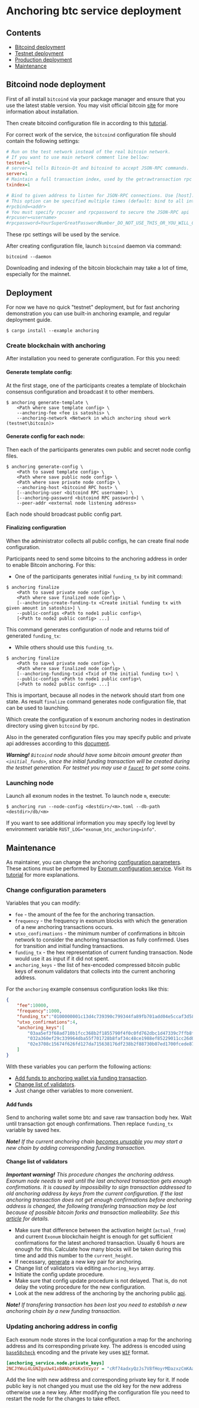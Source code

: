 # Anchoring btc service deployment

## Contents
* [Bitcoind deployment](#bitcoind-node-deployment)
* [Testnet deployment](#testnet-deployment)
* [Production deployment](#production-deployment)
* [Maintenance](#maintenance)

## Bitcoind node deployment

First of all install `bitcoind` via your package manager and ensure that you use the latest stable version. 
You may visit official bitcoin [site][bitcoin:install] for more information about installation.

Then create bitcoind configuration file in according to this [tutorial][bitcoin_wiki:configuration].

For correct work of the service, the `bitcoind` configuration file should contain the following settings:
```ini
# Run on the test network instead of the real bitcoin network.
# If you want to use main network comment line bellow:
testnet=1
# server=1 tells Bitcoin-Qt and bitcoind to accept JSON-RPC commands.
server=1
# Maintain a full transaction index, used by the getrawtransaction rpc call.
txindex=1

# Bind to given address to listen for JSON-RPC connections. Use [host]:port notation for IPv6.
# This option can be specified multiple times (default: bind to all interfaces)
#rpcbind=<addr>
# You must specify rpcuser and rpcpassword to secure the JSON-RPC api
#rpcuser=<username>
#rpcpassword=YourSuperGreatPasswordNumber_DO_NOT_USE_THIS_OR_YOU_WILL_GET_ROBBED_385593
```
These rpc settings will be used by the service.

After creating configuration file, launch `bitcoind` daemon via command:
```shell
bitcoind --daemon
```
Downloading and indexing of the bitcoin blockchain may take a lot of time, especially for the mainnet.

## Deployment

For now we have no quick "testnet" deployment, but for fast anchoring demonstration you can use built-in anchoring example, and regular deployment guide.
```shell
$ cargo install --example anchoring
```

### Create blockchain with anchoring
After installation you need to generate configuration.
For this you need:

#### Generate template config:
At the first stage, one of the participants creates a template of blockchain consensus configuration and broadcast it to other members.
```
$ anchoring generate-template \
    <Path where save template config> \
    --anchoring-fee <fee is satoshis> \
    --anchoring-network <Network in which anchoring shoud work (testnet\bitcoin)>
```

#### Generate config for each node:
Then each of the participants generates own public and secret node config files.
```
$ anchoring generate-config \
    <Path to saved template config> \
    <Path where save public node config> \
    <Path where save private node config> \
    --anchoring-host <bitcoind RPC host> \
    [--anchoring-user <bitcoind RPC username>] \
    [--anchoring-password <bitcoind RPC password>] \
    --peer-addr <external node listening address>
```
Each node should broadcast public config part.
#### Finalizing configuration
When the administrator collects all public configs, he can create final node configuration.


Participants need to send some bitcoins to the anchoring address in order to enable Bitcoin anchoring.
For this:
 - One of the participants generates initial `funding_tx` by init command:
```
$ anchoring finalize
    <Path to saved private node config> \
    <Path where save finalized node config> \
    [--anchoring-create-funding-tx <Create initial funding tx with given amount in satoshis>] \
    --public-configs <Path to node1 public config>\
    [<Path to node2 public config> ...]
```
This command generates configuration of node and returns
txid of generated `funding_tx`:

 - While others should use this `funding_tx`.
```
$ anchoring finalize
    <Path to saved private node config> \
    <Path where save finalized node config> \
    [--anchoring-funding-txid <Txid of the initial funding tx>] \
    --public-configs <Path to node1 public config>\
    [<Path to node2 public config> ...]
```
This is important, because all nodes in the network should start from one state.
As result `finalize` command generates node configuration file, that can be used to launching.

Which create the configuration of `N` exonum anchoring nodes in destination directory using given `bitcoind` by rpc.

Also in the generated configuration files you may specify public and private api addresses according to this [document][exonum:node_api].

***Warning!** `Bitcoind` node should have some bitcoin amount greater than `<initial_funds>`,
since the initial funding transaction will be created during the testnet generation.
For testnet you may use a [`faucet`][bitcoin:faucet] to get some coins.*

### Launching node

Launch all exonum nodes in the testnet. To launch node `m`, execute:
```
$ anchoring run --node-config <destdir>/<m>.toml --db-path <destdir>/db/<m>
```

If you want to see additional information you may specify log level by environment variable `RUST_LOG="exonum_btc_anchoring=info"`.

## Maintenance

As maintainer, you can change the anchoring [configuration parameters](#change-configuration-parameters).
These actions must be performed by [Exonum configuration service][exonum:configuration_service].
Visit its [tutorial][exonum:configuration_tutorial] for more explanations.

### Change configuration parameters

Variables that you can modify:
 - `fee` - the amount of the fee for the anchoring transaction.
 - `frequency` - the frequency in exonum blocks with which the generation of a new anchoring transactions occurs.
 - `utxo_confirmations` - the minimum number of confirmations in bitcoin network to consider the anchoring transaction as fully confirmed. Uses for transition and initial funding transactions.
 - `funding_tx` - the hex representation of current funding transaction. Node would use it as input if it did not spent.
 - `anchoring_keys` - the list of hex-encoded compressed bitcoin public keys of exonum validators that collects into the current anchoring address.

For the `anchoring` example consensus configuration looks like this:
```json
{
    "fee":10000,
    "frequency":1000,
    "funding_tx":"0100000001c13d4c739390c799344fa89fb701add04e5ccaf3d580e4d4379c4b897e3a2266000000006b483045022100ff88211040a8a95a42ca8520749c1b2b4024ce07b3ed1b51da8bb90ef77dbe5d022034b34ef638d23ef0ea532e2c84a8816cb32021112d4bcf1457b4e2c149d1b83f01210250749a68b12a93c2cca6f86a9a9c9ba37f5191e85334c340856209a17cca349afeffffff0240420f000000000017a914180d8e6b0ad7f63177e943752c278294709425bd872908da0b000000001976a914dee9f9433b3f2d24cbd833f83a41e4c1235efa3f88acd6ac1000",
    "utxo_confirmations":4,
    "anchoring_keys":[
        "03aa5ef3f68ad710b1fcc368b2f1855790f4f0c0fd762dbc1d47339c7ffb8fe363",
        "032a360ef29c339964dba55f701728b8faf34c48ce1988ef85229011cc26d0472f",
        "02e3708c15674f626fd127da715638176df238b2f88730b07ed1700fcede872c25"
    ]
}
```

With these variables you can perform the following actions:
 - [Add funds to anchoring wallet via funding transaction](#add-funds).
 - [Change list of validators](#change-list-of-validators).
 - Just change other variables to more convenient.

#### Add funds

Send to anchoring wallet some btc and save raw transaction body hex. Wait until transaction got enough confirmations. Then replace `funding_tx` variable by saved hex.

***Note!** If the current anchoring chain [becomes unusable][exonum:anchoring_transfering] you may start a new chain by adding corresponding funding transaction.*

#### Change list of validators

***Important warning!** This procedure changes the anchoring address. Exonum node needs to wait until
the last anchored transaction gets enough confirmations. It is caused by impossibility to sign
transaction addressed to old anchoring address by keys from the current configuration. If the
last anchoring transaction does not get enough confirmations before anchoring address is changed,
the following transfering transaction may be lost because of possible bitcoin forks and
transaction malleability. See this [article][exonum:anchoring_transfering] for details.*

* Make sure that difference between the activation height (`actual_from`) and current `Exonum` blockchain height is enough for get sufficient confirmations for the latest anchored transaction. Usually 6 hours are enough for this.
Calculate how many blocks will be taken during this time and add this number to the `current_height`.
* If necessary, [generate](#generate-node-keys) a new key pair for anchoring.
* Change list of validators via editing `anchoring_keys` array.
* Initiate the config update procedure.
* Make sure that config update procedure is not delayed. That is, do not delay the voting procedure for the new configuration.
* Look at the new address of the anchoring by the anchoring public [api][exonum:anchoring_public_api].

***Note!** If transfering transaction has been lost you need to establish a new anchoring chain by a new funding transaction.*

### Updating anchoring address in config

Each exonum node stores in the local configuration a map for the anchoring address and its corresponding private key.
The address is encoded using [`base58check`][bitcoin:base58check] encoding and the private key uses [`WIF`][bitcoin:wif] format.
```ini
[anchoring_service.node.private_keys]
2NCJYWui4LGNZguUw41xBANbcHoKxSVxyzr = "cRf74adxyQzJs7V8fHoyrMDazxzCmKAan63Cfhf9i4KL69zRkdS2"
```
Add the line with new address and corresponding private key for it. If node public key is not changed you
must use the old key for the new address otherwise use a new key. After modifying the configuration file
you need to restart the node for the changes to take effect.

[bitcoin:install]: https://bitcoin.org/en/full-node#what-is-a-full-node
[bitcoin:faucet]: https://testnet.manu.backend.hamburg/faucet
[bitcoin:base58check]: https://en.bitcoin.it/wiki/Base58Check_encoding
[bitcoin:wif]: https://en.bitcoin.it/wiki/Wallet_import_format
[bitcoin_wiki:configuration]: https://en.bitcoin.it/wiki/Running_Bitcoin#Bitcoin.conf_Configuration_File
[exonum:node_api]: https://github.com/exonum/exonum-doc/blob/master/src/architecture/configuration.md#nodeapi
[exonum:configuration_service]: https://github.com/exonum/exonum-configuration
[exonum:configuration_tutorial]: https://github.com/exonum/exonum-configuration/blob/master/doc/testnet-api-tutorial.md
[exonum:dashboard]: https://github.com/exonum/exonum-dashboard
[exonum:anchoring_transfering]: https://github.com/exonum/exonum-doc/blob/master/src/advanced/bitcoin-anchoring.md#changing-validators-list
[exonum:anchoring_public_api]: https://github.com/exonum/exonum-doc/blob/master/src/advanced/bitcoin-anchoring.md#following-address

